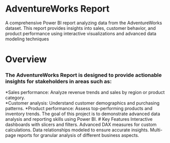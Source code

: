 # AdventureWorks Report 
A comprehensive Power BI report analyzing data from the AdventureWorks dataset. This report provides insights into sales, customer behavior, and product performance using interactive visualizations and advanced data modeling techniques
# Overview
<h3>The AdventureWorks Report is designed to provide actionable insights for stakeholders in areas such as:</h3>
*Sales performance: Analyze revenue trends and sales by region or product category.
</br>
*Customer analysis: Understand customer demographics and purchasing patterns.
*Product performance: Assess top-performing products and inventory trends.
The goal of this project is to demonstrate advanced data analysis and reporting skills using Power BI.
# Key Features
Interactive dashboards with slicers and filters.
Advanced DAX measures for custom calculations.
Data relationships modeled to ensure accurate insights.
Multi-page reports for granular analysis of different business aspects.


